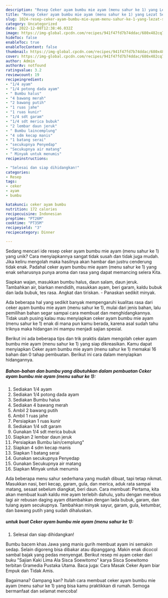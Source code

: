 ```yaml
---
description: "Resep Ceker ayam bumbu mie ayam (menu sahur ke 1) yang Lezat Sekali"
title: "Resep Ceker ayam bumbu mie ayam (menu sahur ke 1) yang Lezat Sekali"
slug: 1024-resep-ceker-ayam-bumbu-mie-ayam-menu-sahur-ke-1-yang-lezat-sekali
category: Uncategorized
date: 2022-12-08T12:38:46.032Z
image: https://img-global.cpcdn.com/recipes/941f47fd7b74ddac/680x482cq70/ceker-ayam-bumbu-mie-ayam-menu-sahur-ke-1-foto-resep-utama.jpg
hideToc: false
enableToc: true
enableTocContent: false
thumbnail: https://img-global.cpcdn.com/recipes/941f47fd7b74ddac/680x482cq70/ceker-ayam-bumbu-mie-ayam-menu-sahur-ke-1-foto-resep-utama.jpg
cover: https://img-global.cpcdn.com/recipes/941f47fd7b74ddac/680x482cq70/ceker-ayam-bumbu-mie-ayam-menu-sahur-ke-1-foto-resep-utama.jpg
author: Admin
authorAv: notfound
ratingvalue: 3.2
reviewcount: 19
recipeingredient:
- "1/4 ayam"
- "1/4 potong dada ayam"
- " Bumbu halus"
- "4 bawang merah"
- "2 bawang putih"
- "1 ruas jahe"
- "1 ruas kunir"
- "1/4 sdt garam"
- "1/4 sdt merica bubuk"
- "2 lembar daun jeruk"
- " Bumbu laincemplung"
- "4 sdm kecap manis"
- "1 batang serai"
- "secukupnya Penyedap"
- "Secukupnya air matang"
- " Minyak untuk menumis"
recipeinstructions:

- "Selesai dan siap dihidangkan!"
categories:
- Resep
tags:
- ceker
- ayam
- bumbu

katakunci: ceker ayam bumbu 
nutrition: 172 calories
recipecuisine: Indonesian
preptime: "PT26M"
cooktime: "PT35M"
recipeyield: "3"
recipecategory: Dinner

---
```





Sedang mencari ide resep ceker ayam bumbu mie ayam (menu sahur ke 1) yang unik? Cara menyiapkannya sangat tidak susah dan tidak juga mudah. Jika keliru mengolah maka hasilnya akan hambar dan justru cenderung tidak enak. Padahal ceker ayam bumbu mie ayam (menu sahur ke 1) yang enak seharusnya punya aroma dan rasa yang dapat memancing selera Kita.





Siapkan wajan, masukkan bumbu halus, daun salam, daun jeruk. Tambahkan air, biarkan mendidih, masukkan ayam, beri garam, kaldu bubuk dan lada bubuk, tes rasa. Angkat dan tiriskan. - Panaskan sedikit minyak.

Ada beberapa hal yang sedikit banyak mempengaruhi kualitas rasa dari ceker ayam bumbu mie ayam (menu sahur ke 1), mulai dari jenis bahan, lalu pemilihan bahan segar sampai cara membuat dan menghidangkannya. Tidak usah pusing kalau mau menyiapkan ceker ayam bumbu mie ayam (menu sahur ke 1) enak di mana pun kamu berada, karena asal sudah tahu triknya maka hidangan ini mampu menjadi sajian spesial.






Berikut ini ada beberapa tips dan trik praktis dalam mengolah ceker ayam bumbu mie ayam (menu sahur ke 1) yang siap dikreasikan. Kamu dapat menyiapkan Ceker ayam bumbu mie ayam (menu sahur ke 1) memakai 16 bahan dan 0 tahap pembuatan. Berikut ini cara dalam menyiapkan hidangannya.

<!--inarticleads1-->

##### Bahan-bahan dan bumbu yang dibutuhkan dalam pembuatan Ceker ayam bumbu mie ayam (menu sahur ke 1):

1. Sediakan 1/4 ayam
1. Sediakan 1/4 potong dada ayam
1. Sediakan  Bumbu halus
1. Sediakan 4 bawang merah
1. Ambil 2 bawang putih
1. Ambil 1 ruas jahe
1. Persiapkan 1 ruas kunir
1. Sediakan 1/4 sdt garam
1. Gunakan 1/4 sdt merica bubuk
1. Siapkan 2 lembar daun jeruk
1. Persiapkan  Bumbu lain/cemplung&#34;
1. Siapkan 4 sdm kecap manis
1. Siapkan 1 batang serai
1. Gunakan secukupnya Penyedap
1. Gunakan Secukupnya air matang
1. Siapkan  Minyak untuk menumis


Ada beberapa menu sahur sederhana yang mudah dibuat, tapi tetap nikmat. Masukkan nasi, beri kecap, garam, gula, dan merica, aduk rata sampai matang, sesaat sebelum diangkat, beri daun. Cara membuat: Pertama, kita akan membuat kuah kaldu mie ayam terlebih dahulu, yaitu dengan merebus lagi air rebusan daging ayam ditambahkan dengan lada bubuk, garam, dan tulang ayam secukupnya. Tambahkan minyak sayur, garam, gula, ketumbar, dan bawang putih yang sudah dihaluskan. 

<!--inarticleads2-->

#####  untuk buat Ceker ayam bumbu mie ayam (menu sahur ke 1):


1. Selesai dan siap dihidangkan!

Bumbu bacem khas Jawa yang manis gurih membuat ayam ini semakin sedap. Selain digoreng bisa dibakar atau dipanggang. Makin enak dicocol sambal bajak yang pedas menyengat. Berikut resep mi ayam ceker dari buku &#34;Sajian Kaki Lima Ala Sisca Soewitomo&#34; karya Sisca Soewitomo terbitan Gramedia Pustaka Utama. Baca juga: Cara Masak Ceker Ayam biar Empuk dan Tidak Amis. 

Bagaimana? Gampang kan? Itulah cara membuat ceker ayam bumbu mie ayam (menu sahur ke 1) yang bisa kamu praktikkan di rumah. Semoga bermanfaat dan selamat mencoba!
